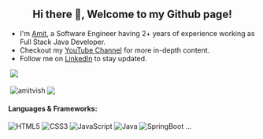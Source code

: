 <h2 align="center">Hi there 👋, Welcome to my Github page!</h2>
<ul>
  <li>I'm <a href = "https://amitvishw.in">Amit</a>, a Software Engineer having 2+ years of experience working as Full Stack Java Developer.</li>
  <li>Checkout my <a href="https://www.youtube.com/@AmitKumar-cp1oz">YouTube Channel</a> for more in-depth content.</li>
  <li>Follow me on <a href="https://www.linkedin.com/in/amit-vishwa/">LinkedIn</a>  to stay updated.</li>
</ul>

&nbsp;![](https://komarev.com/ghpvc/?username=amitvish&color=brightgreen)
<p>&nbsp;<img align="center" src="https://github-readme-stats.vercel.app/api?username=amitvish&show_icons=true&locale=en" alt="amitvish" />
<img align="center" src="https://github-readme-stats.vercel.app/api/top-langs/?username=amitvish&layout=compact&hide_border=true&&langs_count=10&show_icons=true&theme=transparent" />
</p>


#### Languages & Frameworks:
![HTML5](https://img.shields.io/badge/html5-%23E34F26.svg?style=for-the-badge&logo=html5&logoColor=white)
![CSS3](https://img.shields.io/badge/css3-%231572B6.svg?style=for-the-badge&logo=css3&logoColor=white)
![JavaScript](https://img.shields.io/badge/javascript-%23323330.svg?style=for-the-badge&logo=javascript&logoColor=%23F7DF1E)
![Java](https://img.shields.io/badge/java-%23323330.svg?style=for-the-badge&logo=java&logoColor=%23F7DF1E)
![SpringBoot](https://img.shields.io/badge/SpringBoot-%231572B6.svg?style=for-the-badge&logo=SpringBoot&logoColor=white)
...

<!--
**amitvish/amitvish** is a ✨ _special_ ✨ repository because its `README.md` (this file) appears on your GitHub profile.

Here are some ideas to get you started:

- 🔭 I’m currently working on ...
- 🌱 I’m currently learning ...
- 👯 I’m looking to collaborate on ...
- 🤔 I’m looking for help with ...
- 💬 Ask me about ...
- 📫 How to reach me: ...
- 😄 Pronouns: ...
- ⚡ Fun fact: ...
-->

